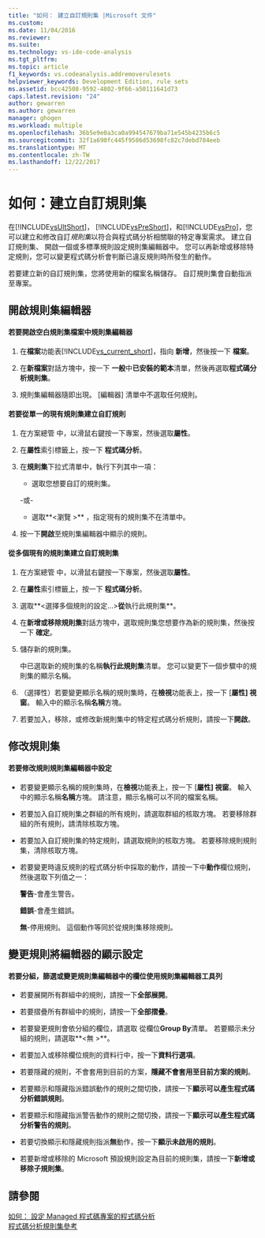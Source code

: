 ```yaml
---
title: "如何： 建立自訂規則集 |Microsoft 文件"
ms.custom: 
ms.date: 11/04/2016
ms.reviewer: 
ms.suite: 
ms.technology: vs-ide-code-analysis
ms.tgt_pltfrm: 
ms.topic: article
f1_keywords: vs.codeanalysis.addremoverulesets
helpviewer_keywords: Development Edition, rule sets
ms.assetid: bcc42508-9592-4802-9f66-a50111641d73
caps.latest.revision: "24"
author: gewarren
ms.author: gewarren
manager: ghogen
ms.workload: multiple
ms.openlocfilehash: 36b5e9e0a3ca0a994547679ba71e545b4235b6c5
ms.sourcegitcommit: 32f1a690fc445f9586d53698fc82c7debd784eeb
ms.translationtype: MT
ms.contentlocale: zh-TW
ms.lasthandoff: 12/22/2017
---
```

# <a name="how-to-create-a-custom-rule-set"></a>如何：建立自訂規則集
在[!INCLUDE[vsUltShort](../code-quality/includes/vsultshort_md.md)]， [!INCLUDE[vsPreShort](../code-quality/includes/vspreshort_md.md)]，和[!INCLUDE[vsPro](../code-quality/includes/vspro_md.md)]，您可以建立和修改自訂*規則集*以符合與程式碼分析相關聯的特定專案需求。 建立自訂規則集、 開啟一個或多標準規則設定規則集編輯器中。 您可以再新增或移除特定規則，您可以變更程式碼分析會判斷已違反規則時所發生的動作。  
  
 若要建立新的自訂規則集，您將使用新的檔案名稱儲存。 自訂規則集會自動指派至專案。  
  
## <a name="opening-the-rule-set-editor"></a>開啟規則集編輯器  
  
#### <a name="to-open-an-empty-rule-set-file-in-the-rule-set-editor"></a>若要開啟空白規則集檔案中規則集編輯器  
  
1.  在**檔案**功能表[!INCLUDE[vs_current_short](../code-quality/includes/vs_current_short_md.md)]，指向 **新增**，然後按一下 **檔案**。  
  
2.  在**新檔案**對話方塊中，按一下 **一般**中**已安裝的範本**清單，然後再選取**程式碼分析規則集**。  
  
3.  規則集編輯器隨即出現。 [編輯器] 清單中不選取任何規則。  
  
#### <a name="to-create-a-custom-rule-from-a-single-existing-rule-set"></a>若要從單一的現有規則集建立自訂規則  
  
1.  在方案總管 中，以滑鼠右鍵按一下專案，然後選取**屬性**。  
  
2.  在**屬性**索引標籤上，按一下 **程式碼分析**。  
  
3.  在**規則集**下拉式清單中，執行下列其中一項：  
  
    -   選取您想要自訂的規則集。  
  
     \-或-  
  
    -   選取**\<瀏覽 >** ，指定現有的規則集不在清單中。  
  
4.  按一下**開啟**至規則集編輯器中顯示的規則。  
  
#### <a name="to-create-a-custom-rule-set-from-multiple-existing-rule-sets"></a>從多個現有的規則集建立自訂規則集  
  
1.  在方案總管 中，以滑鼠右鍵按一下專案，然後選取**屬性**。  
  
2.  在**屬性**索引標籤上，按一下 **程式碼分析**。  
  
3.  選取**\<選擇多個規則的設定...>**從**執行此規則集**。  
  
4.  在**新增或移除規則集**對話方塊中，選取規則集您想要作為新的規則集，然後按一下 **確定**。  
  
5.  儲存新的規則集。  
  
     中已選取新的規則集的名稱**執行此規則集**清單。 您可以變更下一個步驟中的規則集的顯示名稱。  
  
6.  （選擇性）若要變更顯示名稱的規則集時，在**檢視**功能表上，按一下 [**屬性] 視窗**。 輸入中的顯示名稱**名稱**方塊。  
  
7.  若要加入，移除，或修改新規則集中的特定程式碼分析規則，請按一下**開啟**。  
  
## <a name="modifying-a-rule-set"></a>修改規則集  
  
#### <a name="to-modify-a-rule-set-in-the-rule-set-editor"></a>若要修改規則規則集編輯器中設定  
  
-   若要變更顯示名稱的規則集時，在**檢視**功能表上，按一下 [**屬性] 視窗**。 輸入中的顯示名稱**名稱**方塊。 請注意，顯示名稱可以不同的檔案名稱。  
  
-   若要加入自訂規則集之群組的所有規則，請選取群組的核取方塊。 若要移除群組的所有規則，請清除核取方塊。  
  
-   若要加入自訂規則集的特定規則，請選取規則的核取方塊。 若要移除規則規則集，清除核取方塊。  
  
-   若要變更時違反規則的程式碼分析中採取的動作，請按一下中**動作**欄位規則，然後選取下列值之一：  
  
     **警告**-會產生警告。  
  
     **錯誤**-會產生錯誤。  
  
     **無**-停用規則。 這個動作等同於從規則集移除規則。  
  
## <a name="changing-the-rule-set-editor-display"></a>變更規則將編輯器的顯示設定  
  
#### <a name="to-group-filter-or-change-the-fields-in-the-rule-set-editor-by-using-the-rule-set-editor-toolbar"></a>若要分組，篩選或變更規則集編輯器中的欄位使用規則集編輯器工具列  
  
-   若要展開所有群組中的規則，請按一下**全部展開**。  
  
-   若要摺疊所有群組中的規則，請按一下**全部摺疊**。  
  
-   若要變更規則會依分組的欄位，請選取 從欄位**Group By**清單。 若要顯示未分組的規則，請選取**\<無 >**。  
  
-   若要加入或移除欄位規則的資料行中，按一下**資料行選項**。  
  
-   若要隱藏的規則，不會套用到目前的方案，**隱藏不會套用至目前方案的規則**。  
  
-   若要顯示和隱藏指派錯誤動作的規則之間切換，請按一下**顯示可以產生程式碼分析錯誤規則**。  
  
-   若要顯示和隱藏指派警告動作的規則之間切換，請按一下**顯示可以產生程式碼分析警告的規則**。  
  
-   若要切換顯示和隱藏規則指派**無**動作，按一下**顯示未啟用的規則**。  
  
-   若要新增或移除的 Microsoft 預設規則設定為目前的規則集，請按一下**新增或移除子規則集**。  
  
## <a name="see-also"></a>請參閱  
 [如何： 設定 Managed 程式碼專案的程式碼分析](../code-quality/how-to-configure-code-analysis-for-a-managed-code-project.md)   
 [程式碼分析規則集參考](../code-quality/code-analysis-rule-set-reference.md)